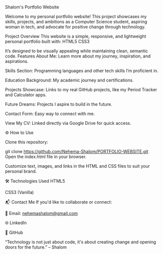  Shalom's Portfolio Website
 
Welcome to my personal portfolio website! 
This project showcases my skills, projects, and ambitions as a Computer Science student, aspiring woman in tech, and advocate for positive change through technology.

Project Overview
This website is a simple, responsive, and lightweight personal portfolio built with:
HTML5
CSS3

It’s designed to be visually appealing while maintaining clean, semantic code.
 Features
About Me: Learn more about my journey, inspiration, and aspirations.

Skills Section: Programming languages and other tech skills I’m proficient in.

 Education Background: My academic journey and certifications.

 Projects Showcase: Links to my real GitHub projects, like my Period Tracker and Calculator apps.

 Future Dreams: Projects I aspire to build in the future.

 Contact Form: Easy way to connect with me.

View My CV: Linked directly via Google Drive for quick access.


⚙️ How to Use

Clone this repository:

git clone https://github.com/Nehema-Shalom/PORTFOLIO-WEBSITE.git
Open the index.html file in your browser.

Customize text, images, and links in the HTML and CSS files to suit your personal brand.

🛠 Technologies Used
HTML5

CSS3 (Vanilla)

📬 Contact Me
If you'd like to collaborate or connect:

📧 Email: nehemashalom@gmail.com

🌐 LinkedIn

🐙 GitHub


 “Technology is not just about code, it's about creating change and opening doors for the future.” – Shalom

